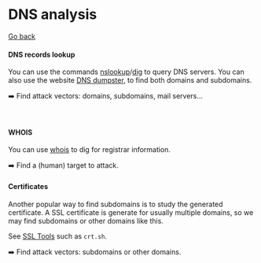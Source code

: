 # DNS analysis

[Go back](../index.md)

<div class="row row-cols-md-2"><div>

#### DNS records lookup

You can use the commands [nslookup](/operating-systems/networking/protocols/dns.md#nslookup-ipdomain-lookup)/[dig](/operating-systems/networking/protocols/dns.md#dig-ipdomain-lookup) to query DNS servers. You can also use the website [DNS dumpster](/operating-systems/networking/protocols/dns.md#dnsdumpster-domains-lookup), to find both domains and subdomains.

➡️ Find attack vectors: domains, subdomains, mail servers...

<br>

#### WHOIS

You can use [whois](/operating-systems/networking/protocols/dns.md#whois--domain-registrar-data) to dig for registrar information.

➡️ Find a (human) target to attack.
</div><div>

#### Certificates

Another popular way to find subdomains is to study the generated certificate. A SSL certificate is generate for usually multiple domains, so we may find subdomains or other domains like this.

See [SSL Tools](/operating-systems/networking/protocols/ssl-tls.md#find-certificates-given-a-domain) such as `crt.sh`.

➡️ Find attack vectors: subdomains or other domains. 
</div></div>